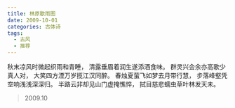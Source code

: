 ```yaml
---
title: 林原歇雨图
date: 2009-10-01
categories: 古体诗
tags:
  - 古风
  - 推荐
---
```


秋末凉风时微起织雨和青睡，
清露垂眉着润生遂添酒食味。<!--more-->
群灵兴会余亦高歌少真人对，
大笑四方湮万岁揽江汉同醉。
春烛夏萤飞如梦去月带行慧，
步落峰壑凭空响浅浅深深归。
半路云非却见山门虚掩憔悴，
拭目慈悲蠕虫草叶林发天未。

> 2009.10